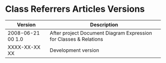﻿Class Referrers Articles Versions
=================================

| Version            | Description                                                       |
|--------------------|-------------------------------------------------------------------|
| 2008-06-21 00  1.0 | After project Document Diagram Expression for Classes & Relations |
| XXXX-XX-XX XX      | Development version                                               |

